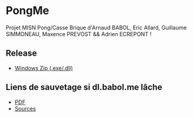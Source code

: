 PongMe
======

Projet MISN Pong/Casse Brique d'Arnaud BABOL, Eric Allard, Guillaume SIMMONEAU, Maxence PREVOST &amp;&amp; Adrien ECREPONT !

Release
-------

* [Windows Zip (.exe/.dll)]

Liens de sauvetage si dl.babol.me lâche
-------
* [PDF]
* [Sources]

[Windows Zip (.exe/.dll)]: http://dl.babol.me/pongme/Release-PongMe.zip
[Sources]: http://dl.free.fr/t8yaskQ5J
[PDF]: http://dl.free.fr/u56HRk7GH
